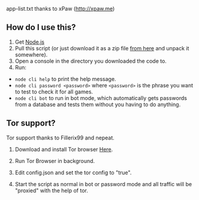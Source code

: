 
app-list.txt thanks to xPaw (http://xpaw.me)

How do I use this?
---
1. Get [Node.js](https://nodejs.org/)
2. Pull this script (or just download it as a zip file [from here](https://github.com/opl-/winter-arg-tester/archive/master.zip) and unpack it somewhere).
3. Open a console in the directory you downloaded the code to.
4. Run:
  * `node cli help` to print the help message.
  * `node cli password <password>` where `<password>` is the phrase you want to test to check it for all games.
  * `node cli bot` to run in bot mode, which automatically gets passwords from a database and tests them without you having to do anything.
  
Tor support?
---
Tor support thanks to Fillerix99 and nepeat.

1. Download and install Tor browser [Here](https://www.torproject.org/index.html.en).
 
2. Run Tor Browser in background.
 
3. Edit config.json and set the tor config to "true".

4. Start the script as normal in bot or password mode and all traffic will be 
"proxied" with the help of tor.

